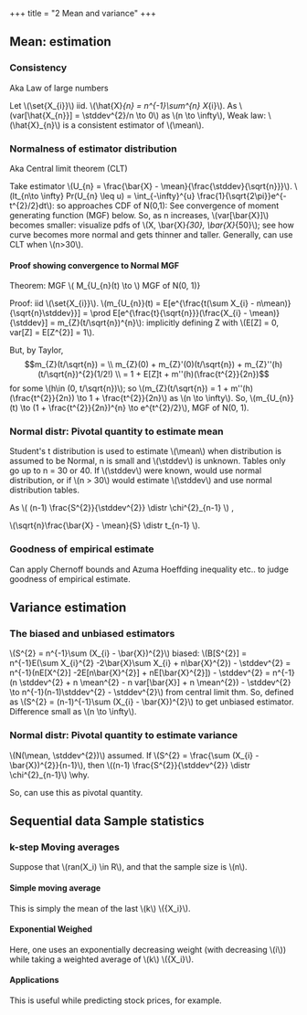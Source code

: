 +++
title = "2 Mean and variance"
+++

## Mean: estimation
### Consistency
Aka Law of large numbers

Let \\(\set{X_{i}}\\) iid. \\(\hat{X}_{n} = n^{-1}\sum^{n} X_{i}\\). As \\(var[\hat{X_{n}}] = \stddev^{2}/n \to 0\\) as \\(n \to \infty\\), Weak law: \\(\hat{X}_{n}\\) is a consistent estimator of \\(\mean\\).

### Normalness of estimator distribution
Aka Central limit theorem (CLT)

Take estimator \\(U_{n} = \frac{\bar{X} - \mean}{\frac{\stddev}{\sqrt{n}}}\\). \\(lt_{n\to \infty} Pr(U_{n} \leq u) = \int_{-\infty}^{u} \frac{1}{\sqrt{2\pi}}e^{-t^{2}/2}dt\\): so approaches CDF of N(0,1): See convergence of moment generating function (MGF) below. So, as n increases, \\(var[\bar{X}]\\) becomes smaller: visualize pdfs of \\(X, \bar{X}_{30}, \bar{X}_{50}\\); see how curve becomes more normal and gets thinner and taller. Generally, can use CLT when \\(n>30\\).

#### Proof showing convergence to Normal MGF
Theorem: MGF \\( M_{U_{n}(t) \to \\) MGF of N(0, 1)}

Proof: iid \\(\set{X_{i}}\\). \\(m_{U_{n}}(t) = E[e^{\frac{t(\sum X_{i} - n\mean)}{\sqrt{n}\stddev}}] = \prod E[e^{\frac{t}{\sqrt{n}}}(\frac{X_{i} - \mean)}{\stddev}] = m_{Z}(t/\sqrt{n})^{n}\\): implicitly defining Z with \\(E[Z] = 0, var[Z] = E[Z^{2}] = 1\\).

But, by Taylor, 
$$m_{Z}(t/\sqrt{n}) = \\
m_{Z}(0) + m_{Z}'(0)(t/\sqrt{n}) + m_{Z}''(h)(t/\sqrt{n})^{2}(1/2!) \\
= 1  + E[Z]t + m''(h)(\frac{t^{2}}{2n})$$
 for some \\(h\in (0, t/\sqrt{n})\\); so \\(m_{Z}(t/\sqrt{n}) = 1 + m''(h)(\frac{t^{2}}{2n}) \to 1 + \frac{t^{2}}{2n}\\) as \\(n \to \infty\\). So, \\(m_{U_{n}}(t) \to (1 + \frac{t^{2}}{2n})^{n} \to e^{t^{2}/2}\\), MGF of N(0, 1).

### Normal distr: Pivotal quantity to estimate mean
Student's t distribution is used to estimate \\(\mean\\) when distribution is assumed to be Normal, n is small and \\(\stddev\\) is unknown. Tables only go up to n = 30 or 40. If \\(\stddev\\) were known, would use normal distribution, or if \\(n > 30\\) would estimate \\(\stddev\\) and use normal distribution tables. 

As \\( (n-1) \frac{S^{2}}{\stddev^{2}} \distr \chi^{2}_{n-1} \\) ,

\\(\sqrt{n}\frac{\bar{X} - \mean}{S} \distr t_{n-1} \\).

### Goodness of empirical estimate
Can apply Chernoff bounds and Azuma Hoeffding inequality etc.. to judge goodness of empirical estimate.

## Variance estimation
### The biased and unbiased estimators
\\(S^{2} = n^{-1}\sum (X_{i} - \bar{X})^{2}\\) biased: \\(B[S^{2}] = n^{-1}E(\sum X_{i}^{2} -2\bar{X}\sum X_{i} + n\bar{X}^{2}) - \stddev^{2} = n^{-1}(nE[X^{2}] -2E[n\bar{X}^{2}] + nE[\bar{X}^{2}]) - \stddev^{2} = n^{-1}(n \stddev^{2} + n \mean^{2} - n var[\bar{X}] + n \mean^{2}) - \stddev^{2} \to n^{-1}(n-1)\stddev^{2} - \stddev^{2}\\) from central limit thm. So, defined as \\(S^{2} = (n-1)^{-1}\sum (X_{i} - \bar{X})^{2}\\) to get unbiased estimator. Difference small as \\(n \to \infty\\).

### Normal distr: Pivotal quantity to estimate variance
\\(N(\mean, \stddev^{2})\\) assumed. If \\(S^{2} = \frac{\sum (X_{i} - \bar{X})^{2}}{n-1}\\), then \\((n-1) \frac{S^{2}}{\stddev^{2}} \distr \chi^{2}_{n-1}\\) \why.

So, can use this as pivotal quantity.

## Sequential data Sample statistics
### k-step Moving averages
Suppose that \\(ran(X_i) \in R\\), and that the sample size is \\(n\\).

#### Simple moving average
This is simply the mean of the last \\(k\\) \\({X_i}\\).

#### Exponential Weighed
Here, one uses an exponentially decreasing weight (with decreasing \\(i\\)) while taking a weighted average of \\(k\\)  \\({X_i}\\).

#### Applications
This is useful while predicting stock prices, for example.


